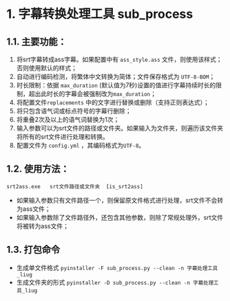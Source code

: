 # 1. 字幕转换处理工具 sub_process

## 1.1. 主要功能：
1. 将srt字幕转成ass字幕。如果配置中有 `ass_style.ass` 文件，则使用该样式；否则使用默认的样式；
2. 自动进行编码检测，将繁体中文转换为简体；文件保存格式为 `UTF-8-BOM`；
3. 时长限制：依据 `max_duration` (默认值为7秒)设置的值进行字幕持续时长的限制，超出此时长的字幕会被强制改为`max_duration`；
4. 将配置文件`replacements` 中的文字进行替换或删除（支持正则表达式）；
5. 将只包含语气词或标点符号的字幕行删除；
6. 将重叠2次及以上的语气词替换为1次；
6. 输入参数可以为srt文件的路径或文件夹。如果输入为文件夹，则遍历该文件夹将所有的srt文件进行处理和转换。
7. 配置文件为 `config.yml` ，其编码格式为`UTF-8`。

## 1.2. 使用方法：
`srt2ass.exe   srt文件路径或文件夹  [is_srt2ass]`
- 如果输入参数只有文件路径一个，则保留原文件格式进行处理，srt文件不会转为ass文件；
- 如果输入参数除了文件路径外，还包含其他参数，则除了常规处理外，srt文件将被转为ass文件；

## 1.3. 打包命令
- 生成单文件格式
  `pyinstaller -F sub_process.py --clean -n 字幕处理工具_liug`
- 生成文件夹的形式
  `pyinstaller -D sub_process.py --clean -n 字幕处理工具_liug`
